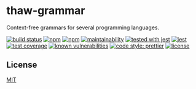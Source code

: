 # thaw-grammar
Context-free grammars for several programming languages.

[![build status](https://secure.travis-ci.org/tom-weatherhead/thaw-grammar.svg)](https://travis-ci.org/tom-weatherhead/thaw-grammar)
[![npm](https://img.shields.io/npm/v/thaw-grammar.svg)](https://www.npmjs.com/package/thaw-grammar)
[![npm](https://img.shields.io/npm/dt/thaw-grammar.svg)](https://www.npmjs.com/package/thaw-grammar)
[![maintainability](https://api.codeclimate.com/v1/badges/0123456789abcdef0123/maintainability)](https://codeclimate.com/github/tom-weatherhead/thaw-grammar/maintainability)
[![tested with jest](https://img.shields.io/badge/tested_with-jest-99424f.svg)](https://github.com/facebook/jest)
[![jest](https://jestjs.io/img/jest-badge.svg)](https://github.com/facebook/jest)
[![test coverage](https://api.codeclimate.com/v1/badges/0123456789abcdef0123/test_coverage)](https://codeclimate.com/github/tom-weatherhead/thaw-grammar/test_coverage)
[![known vulnerabilities](https://snyk.io/test/github/tom-weatherhead/thaw-grammar/badge.svg?targetFile=package.json&package-lock.json)](https://snyk.io/test/github/tom-weatherhead/thaw-grammar?targetFile=package.json&package-lock.json)
[![code style: prettier](https://img.shields.io/badge/code_style-prettier-ff69b4.svg?style=flat-square)](https://github.com/prettier/prettier)
[![license](https://img.shields.io/github/license/mashape/apistatus.svg)](https://github.com/tom-weatherhead/thaw-grammar/blob/master/LICENSE)

## License
[MIT](https://choosealicense.com/licenses/mit/)
